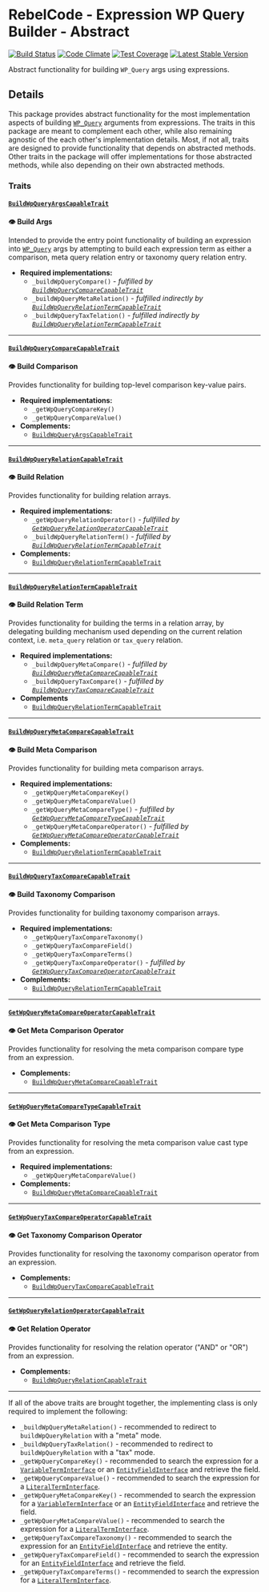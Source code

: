 # RebelCode - Expression WP Query Builder - Abstract

[![Build Status](https://travis-ci.org/rebelcode/expression-wp-query-builder.svg?branch=develop)](https://travis-ci.org/rebelcode/expression-wp-query-builder)
[![Code Climate](https://codeclimate.com/github/rebelcode/expression-wp-query-builder/badges/gpa.svg)](https://codeclimate.com/github/rebelcode/expression-wp-query-builder)
[![Test Coverage](https://codeclimate.com/github/rebelcode/expression-wp-query-builder/badges/coverage.svg)](https://codeclimate.com/github/rebelcode/expression-wp-query-builder/coverage)
[![Latest Stable Version](https://poser.pugx.org/rebelcode/expression-wp-query-builder/version)](https://packagist.org/packages/rebelcode/expression-wp-query-builder)

Abstract functionality for building `WP_Query` args using expressions.

## Details

This package provides abstract functionality for the most implementation aspects of building [`WP_Query`] arguments from
expressions. The traits in this package are meant to complement each other, while also remaining agnostic of the each
other's implementation details. Most, if not all, traits are designed to provide functionality that depends on
abstracted methods. Other traits in the package will offer implementations for those abstracted methods, while also
depending on their own abstracted methods.
 
### Traits

#### [`BuildWpQueryArgsCapableTrait`]

**:eye: Build Args**

Intended to provide the entry point functionality of building an expression into [`WP_Query`] args by attempting to
build each expression term as either a comparison, meta query relation entry or taxonomy query relation entry. 
 
- **Required implementations:**
  - `_buildWpQueryCompare()` - _fulfilled by [`BuildWpQueryCompareCapableTrait`](#buildwpquerycomparecapabletrait)_
  - `_buildWpQueryMetaRelation()` - _fulfilled indirectly by [`BuildWpQueryRelationTermCapableTrait`](#buildwpqueryrelationtermcapabletrait)_
  - `_buildWpQueryTaxTelation()` - _fulfilled indirectly by [`BuildWpQueryRelationTermCapableTrait`](#buildwpqueryrelationtermcapabletrait)_

----

#### [`BuildWpQueryCompareCapableTrait`]

**:eye: Build Comparison**

Provides functionality for building top-level comparison key-value pairs.
 
- **Required implementations:**
  - `_getWpQueryCompareKey()`
  - `_getWpQueryCompareValue()`
- **Complements:**
  - [`BuildWpQueryArgsCapableTrait`](#buildwpqueryargscapabletrait)

----

#### [`BuildWpQueryRelationCapableTrait`]

**:eye: Build Relation**

Provides functionality for building relation arrays.

- **Required implementations:**
  - `_getWpQueryRelationOperator()` - _fullfilled by [`GetWpQueryRelationOperatorCapableTrait`](#getwpqueryrelationoperatorcapabletrait)_
  - `_buildWpQueryRelationTerm()` - _fulfilled by [`BuildWpQueryRelationTermCapableTrait`](#buildwpqueryrelationtermcapabletrait)_
- **Complements:**
  - [`BuildWpQueryRelationTermCapableTrait`](#buildwpqueryrelationtermcapabletrait)

----

#### [`BuildWpQueryRelationTermCapableTrait`]

**:eye: Build Relation Term**

Provides functionality for building the terms in a relation array, by delegating building mechanism used depending on the current relation context, i.e. `meta_query` relation or `tax_query` relation.

- **Required implementations:**
  - `_buildWpQueryMetaCompare()` - _fulfilled by [`BuildWpQueryMetaCompareCapableTrait`]_
  - `_buildWpQueryTaxCompare()` - _fulfilled by [`BuildWpQueryTaxCompareCapableTrait`]_
- **Complements**
  - [`BuildWpQueryRelationTermCapableTrait`](#buildwpqueryrelationtermcapabletrait)

----

#### [`BuildWpQueryMetaCompareCapableTrait`]

**:eye: Build Meta Comparison**

Provides functionality for building meta comparison arrays.

- **Required implementations:**
  - `_getWpQueryMetaCompareKey()`
  - `_getWpQueryMetaCompareValue()`
  - `_getWpQueryMetaCompareType()` - _fulfilled by [`GetWpQueryMetaCompareTypeCapableTrait`]_
  - `_getWpQueryMetaCompareOperator()` - _fulfilled by [`GetWpQueryMetaCompareOperatorCapableTrait`]_
- **Complements:**
  - [`BuildWpQueryRelationTermCapableTrait`](#buildwpqueryrelationtermcapabletrait)

---

#### [`BuildWpQueryTaxCompareCapableTrait`]

**:eye: Build Taxonomy Comparison**

Provides functionality for building taxonomy comparison arrays.

- **Required implementations:**
  - `_getWpQueryTaxCompareTaxonomy()`
  - `_getWpQueryTaxCompareField()`
  - `_getWpQueryTaxCompareTerms()`
  - `_getWpQueryTaxCompareOperator()` - _fulfilled by [`GetWpQueryTaxCompareOperatorCapableTrait`](#getwpquerytaxcompareoperatorcapabletrait)_
- **Complements:**
  - [`BuildWpQueryRelationTermCapableTrait`](#buildwpqueryrelationtermcapabletrait)

---

#### [`GetWpQueryMetaCompareOperatorCapableTrait`]

**:eye: Get Meta Comparison Operator**

Provides functionality for resolving the meta comparison compare type from an expression.

- **Complements:**
  - [`BuildWpQueryMetaCompareCapableTrait`](#buildwpquerymetacomparecapabletrait)

---

#### [`GetWpQueryMetaCompareTypeCapableTrait`]

**:eye: Get Meta Comparison Type**

Provides functionality for resolving the meta comparison value cast type from an expression.

- **Required implementations:**
  - `_getWpQueryMetaCompareValue()`
- **Complements:**
  - [`BuildWpQueryMetaCompareCapableTrait`](#buildwpquerymetacomparecapabletrait)

---

#### [`GetWpQueryTaxCompareOperatorCapableTrait`]

**:eye: Get Taxonomy Comparison Operator**

Provides functionality for resolving the taxonomy comparison operator from an expression.

- **Complements:**
  - [`BuildWpQueryTaxCompareCapableTrait`](#buildwpquerytaxcomparecapabletrait)

---

#### [`GetWpQueryRelationOperatorCapableTrait`]

**:eye: Get Relation Operator**

Provides functionality for resolving the relation operator ("AND" or "OR") from an expression.

- **Complements:**
  - [`BuildWpQueryRelationCapableTrait`](#buildwpqueryrelationcapabletrait)

---

If all of the above traits are brought together, the implementing class is only required to implement the following:

- `_buildWpQueryMetaRelation()` - recommended to redirect to `buildWpQueryRelation` with a "meta" mode.
- `_buildWpQueryTaxRelation()` - recommended to redirect to `buildWpQueryRelation` with a "tax" mode.
- `_getWpQueryCompareKey()` - recommended to search the expression for a [`VariableTermInterface`] or an 
[`EntityFieldInterface`] and retrieve the field.
- `_getWpQueryCompareValue()` - recommended to search the expression for a [`LiteralTermInterface`].
- `_getWpQueryMetaCompareKey()` - recommended to search the expression for a [`VariableTermInterface`] or
an [`EntityFieldInterface`] and retrieve the field.
- `_getWpQueryMetaCompareValue()` - recommended to search the expression for a [`LiteralTermInterface`].
- `_getWpQueryTaxCompareTaxonomy()` - recommended to search the expression for an [`EntityFieldInterface`] and retrieve
the entity.
- `_getWpQueryTaxCompareField()` - recommended to search the expression for an [`EntityFieldInterface`] and retrieve
the field.
- `_getWpQueryTaxCompareTerms()` - recommended to search the expression for a [`LiteralTermInterface`].

[`WP_Query`]: https://codex.wordpress.org/Class_Reference/WP_Query

[`BuildWpQueryArgsCapableTrait`]: src/BuildWpQueryArgsCapableTrait.php
[`BuildWpQueryCompareCapableTrait`]: src/BuildWpQueryCompareCapableTrait.php
[`BuildWpQueryRelationCapableTrait`]: src/BuildWpQueryRelationCapableTrait.php
[`BuildWpQueryRelationTermCapableTrait`]: src/BuildWpQueryRelationTermCapableTrait.php
[`BuildWpQueryMetaCompareCapableTrait`]: src/BuildWpQueryMetaCompareCapableTrait.php
[`BuildWpQueryTaxCompareCapableTrait`]: src/BuildWpQueryTaxCompareCapableTrait.php
[`GetWpQueryRelationOperatorCapableTrait`]: src/GetWpQueryRelationOperatorCapableTrait.php
[`GetWpQueryMetaCompareTypeCapableTrait`]: src/GetWpQueryMetaCompareTypeCapableTrait.php
[`GetWpQueryMetaCompareOperatorCapableTrait`]: src/GetWpQueryMetaCompareOperatorCapableTrait.php
[`GetWpQueryTaxCompareOperatorCapableTrait`]: src/GetWpQueryTaxCompareOperatorCapableTrait.php
[`GetWpQueryRelationOperatorCapableTrait`]: src/GetWpQueryRelationOperatorCapableTrait.php

[`LiteralTermInterface`]: https://github.com/Dhii/expression-interface/blob/develop/src/LiteralTermInterface.php
[`VariableTermInterface`]: https://github.com/Dhii/expression-interface/blob/develop/src/VariableTermInterface.php
[`EntityFieldInterface`]: https://github.com/Dhii/sql-interface/blob/develop/src/EntityFieldInterface.php
